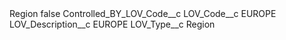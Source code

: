 <?xml version="1.0" encoding="UTF-8"?>
<CustomMetadata xmlns="http://soap.sforce.com/2006/04/metadata" xmlns:xsi="http://www.w3.org/2001/XMLSchema-instance" xmlns:xsd="http://www.w3.org/2001/XMLSchema">
    <label>Region</label>
    <protected>false</protected>
    <values>
        <field>Controlled_BY_LOV_Code__c</field>
        <value xsi:nil="true"/>
    </values>
    <values>
        <field>LOV_Code__c</field>
        <value xsi:type="xsd:string">EUROPE</value>
    </values>
    <values>
        <field>LOV_Description__c</field>
        <value xsi:type="xsd:string">EUROPE</value>
    </values>
    <values>
        <field>LOV_Type__c</field>
        <value xsi:type="xsd:string">Region</value>
    </values>
</CustomMetadata>
